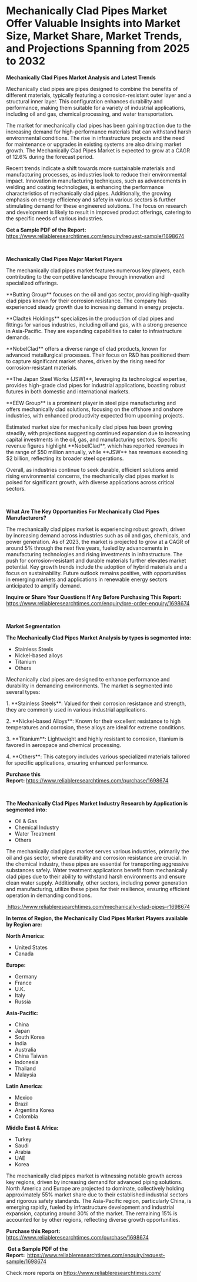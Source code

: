 <p><h1>Mechanically Clad Pipes Market Offer Valuable Insights into Market Size, Market Share, Market Trends, and Projections Spanning from 2025 to 2032</h1></p><p><strong>Mechanically Clad Pipes Market Analysis and Latest Trends</strong></p>
<p><p>Mechanically clad pipes are pipes designed to combine the benefits of different materials, typically featuring a corrosion-resistant outer layer and a structural inner layer. This configuration enhances durability and performance, making them suitable for a variety of industrial applications, including oil and gas, chemical processing, and water transportation. </p><p>The market for mechanically clad pipes has been gaining traction due to the increasing demand for high-performance materials that can withstand harsh environmental conditions. The rise in infrastructure projects and the need for maintenance or upgrades in existing systems are also driving market growth. The Mechanically Clad Pipes Market is expected to grow at a CAGR of 12.6% during the forecast period. </p><p>Recent trends indicate a shift towards more sustainable materials and manufacturing processes, as industries look to reduce their environmental impact. Innovation in manufacturing techniques, such as advancements in welding and coating technologies, is enhancing the performance characteristics of mechanically clad pipes. Additionally, the growing emphasis on energy efficiency and safety in various sectors is further stimulating demand for these engineered solutions. The focus on research and development is likely to result in improved product offerings, catering to the specific needs of various industries.</p></p>
<p><strong>Get a Sample PDF of the Report:&nbsp;</strong> <a href="https://www.reliableresearchtimes.com/enquiry/request-sample/1698674?utm_campaign=2009&utm_medium=2&utm_source=Github&utm_content=ia&utm_term=27032025&utm_id=mechanically-clad-pipes">https://www.reliableresearchtimes.com/enquiry/request-sample/1698674</a></p>
<p>&nbsp;</p>
<p><strong>Mechanically Clad Pipes Major Market Players</strong></p>
<p><p>The mechanically clad pipes market features numerous key players, each contributing to the competitive landscape through innovation and specialized offerings. </p><p>**Butting Group** focuses on the oil and gas sector, providing high-quality clad pipes known for their corrosion resistance. The company has experienced steady growth due to increasing demand in energy projects.</p><p>**Cladtek Holdings** specializes in the production of clad pipes and fittings for various industries, including oil and gas, with a strong presence in Asia-Pacific. They are expanding capabilities to cater to infrastructure demands.</p><p>**NobelClad** offers a diverse range of clad products, known for advanced metallurgical processes. Their focus on R&D has positioned them to capture significant market shares, driven by the rising need for corrosion-resistant materials.</p><p>**The Japan Steel Works (JSW)**, leveraging its technological expertise, provides high-grade clad pipes for industrial applications, boasting robust futures in both domestic and international markets.</p><p>**EEW Group** is a prominent player in steel pipe manufacturing and offers mechanically clad solutions, focusing on the offshore and onshore industries, with enhanced productivity expected from upcoming projects.</p><p>Estimated market size for mechanically clad pipes has been growing steadily, with projections suggesting continued expansion due to increasing capital investments in the oil, gas, and manufacturing sectors. Specific revenue figures highlight **NobelClad**, which has reported revenues in the range of $50 million annually, while **JSW** has revenues exceeding $2 billion, reflecting its broader steel operations.</p><p>Overall, as industries continue to seek durable, efficient solutions amid rising environmental concerns, the mechanically clad pipes market is poised for significant growth, with diverse applications across critical sectors.</p></p>
<p>&nbsp;</p>
<p><strong>What Are The Key Opportunities For Mechanically Clad Pipes Manufacturers?</strong></p>
<p><p>The mechanically clad pipes market is experiencing robust growth, driven by increasing demand across industries such as oil and gas, chemicals, and power generation. As of 2023, the market is projected to grow at a CAGR of around 5% through the next five years, fueled by advancements in manufacturing technologies and rising investments in infrastructure. The push for corrosion-resistant and durable materials further elevates market potential. Key growth trends include the adoption of hybrid materials and a focus on sustainability. Future outlook remains positive, with opportunities in emerging markets and applications in renewable energy sectors anticipated to amplify demand.</p></p>
<p><strong>Inquire or Share Your Questions If Any Before Purchasing This Report:</strong> <a href="https://www.reliableresearchtimes.com/enquiry/pre-order-enquiry/1698674?utm_campaign=2009&utm_medium=2&utm_source=Github&utm_content=ia&utm_term=27032025&utm_id=mechanically-clad-pipes">https://www.reliableresearchtimes.com/enquiry/pre-order-enquiry/1698674</a></p>
<p>&nbsp;</p>
<p><strong>Market Segmentation</strong></p>
<p><strong>The Mechanically Clad Pipes Market Analysis by types is segmented into:</strong></p>
<p><ul><li>Stainless Steels</li><li>Nickel-based alloys</li><li>Titanium</li><li>Others</li></ul></p>
<p><p>Mechanically clad pipes are designed to enhance performance and durability in demanding environments. The market is segmented into several types: </p><p>1. **Stainless Steels**: Valued for their corrosion resistance and strength, they are commonly used in various industrial applications. </p><p>2. **Nickel-based Alloys**: Known for their excellent resistance to high temperatures and corrosion, these alloys are ideal for extreme conditions. </p><p>3. **Titanium**: Lightweight and highly resistant to corrosion, titanium is favored in aerospace and chemical processing. </p><p>4. **Others**: This category includes various specialized materials tailored for specific applications, ensuring enhanced performance.</p></p>
<p><strong>Purchase this Report:&nbsp;</strong><a href="https://www.reliableresearchtimes.com/purchase/1698674?utm_campaign=2009&utm_medium=2&utm_source=Github&utm_content=ia&utm_term=27032025&utm_id=mechanically-clad-pipes">https://www.reliableresearchtimes.com/purchase/1698674</a></p>
<p>&nbsp;</p>
<p><strong>The Mechanically Clad Pipes Market Industry Research by Application is segmented into:</strong></p>
<p><ul><li>Oil & Gas</li><li>Chemical Industry</li><li>Water Treatment</li><li>Others</li></ul></p>
<p><p>The mechanically clad pipes market serves various industries, primarily the oil and gas sector, where durability and corrosion resistance are crucial. In the chemical industry, these pipes are essential for transporting aggressive substances safely. Water treatment applications benefit from mechanically clad pipes due to their ability to withstand harsh environments and ensure clean water supply. Additionally, other sectors, including power generation and manufacturing, utilize these pipes for their resilience, ensuring efficient operation in demanding conditions.</p></p>
<p><a href="https://www.reliableresearchtimes.com/mechanically-clad-pipes-r1698674?utm_campaign=2009&utm_medium=2&utm_source=Github&utm_content=ia&utm_term=27032025&utm_id=mechanically-clad-pipes">&nbsp;https://www.reliableresearchtimes.com/mechanically-clad-pipes-r1698674</a></p>
<p><strong>In terms of Region, the Mechanically Clad Pipes Market Players available by Region are:</strong></p>
<p>
    <p> <strong> North America: </strong>
        <ul>
            <li>United States</li>
            <li>Canada</li>
        </ul>
        </p> 
    <p> <strong> Europe: </strong>
        <ul>
            <li>Germany</li>
            <li>France</li>
            <li>U.K.</li>
            <li>Italy</li>
            <li>Russia</li>
        </ul>
        </p> 
    <p> <strong> Asia-Pacific: </strong>
        <ul>
            <li>China</li>
            <li>Japan</li>
            <li>South Korea</li>
            <li>India</li>
            <li>Australia</li>
            <li>China Taiwan</li>
            <li>Indonesia</li>
            <li>Thailand</li>
            <li>Malaysia</li>
        </ul>
        </p> 
    <p> <strong> Latin America: </strong>
        <ul>
            <li>Mexico</li>
            <li>Brazil</li>
            <li>Argentina Korea</li>
            <li>Colombia</li>
        </ul>
        </p> 
    <p> <strong> Middle East & Africa: </strong>
        <ul>
            <li>Turkey</li>
            <li>Saudi</li>
            <li>Arabia</li>
            <li>UAE</li>
            <li>Korea</li>
        </ul>
    </p>
    </p>
<p><p>The mechanically clad pipes market is witnessing notable growth across key regions, driven by increasing demand for advanced piping solutions. North America and Europe are projected to dominate, collectively holding approximately 55% market share due to their established industrial sectors and rigorous safety standards. The Asia-Pacific region, particularly China, is emerging rapidly, fueled by infrastructure development and industrial expansion, capturing around 30% of the market. The remaining 15% is accounted for by other regions, reflecting diverse growth opportunities.</p></p>
<p><strong>Purchase this Report: </strong><a href="https://www.reliableresearchtimes.com/purchase/1698674?utm_campaign=2009&utm_medium=2&utm_source=Github&utm_content=ia&utm_term=27032025&utm_id=mechanically-clad-pipes">https://www.reliableresearchtimes.com/purchase/1698674</a></p>
<p>&nbsp;<strong>Get a Sample PDF of the Report:&nbsp;&nbsp;</strong><a href="https://www.reliableresearchtimes.com/enquiry/request-sample/1698674?utm_campaign=2009&utm_medium=2&utm_source=Github&utm_content=ia&utm_term=27032025&utm_id=mechanically-clad-pipes">https://www.reliableresearchtimes.com/enquiry/request-sample/1698674</a></p>
<p><strong></strong></p>
<p>Check more reports on <a href="https://www.reliableresearchtimes.com/?utm_campaign=2009&utm_medium=2&utm_source=Github&utm_content=ia&utm_term=27032025&utm_id=mechanically-clad-pipes">https://www.reliableresearchtimes.com/</a></p>